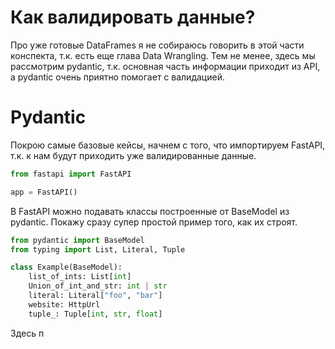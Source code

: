 # Как валидировать данные?

Про уже готовые DataFrames я не собираюсь говорить в этой части конспекта, т.к. есть еще глава Data Wrangling. Тем не менее, здесь мы рассмотрим pydantic, т.к. основная часть информации приходит из API, а pydantic очень приятно помогает с валидацией.

# Pydantic

Покрою самые базовые кейсы, начнем с того, что импортируем FastAPI, т.к. к нам будут приходить уже валидированные данные.

``` python
from fastapi import FastAPI

app = FastAPI()
```

В FastAPI можно подавать классы построенные от BaseModel из pydantic. Покажу сразу супер простой пример того, как их строят.

``` python
from pydantic import BaseModel
from typing import List, Literal, Tuple

class Example(BaseModel):
    list_of_ints: List[int]
    Union_of_int_and_str: int | str
    literal: Literal["foo", "bar"]
    website: HttpUrl
    tuple_: Tuple[int, str, float]
```

Здесь п